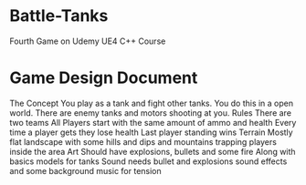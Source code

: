 # Battle-Tanks
Fourth Game on Udemy UE4 C++ Course

# Game Design Document
The Concept
You play as a tank and fight other tanks. You do this in a open world. There are enemy tanks and motors shooting at you.
Rules
There are two teams
All Players start with the same amount of ammo and health
Every time a player gets they lose health
Last player standing wins
Terrain
Mostly flat landscape with some hills and dips and mountains trapping players inside the area
Art
Should have explosions, bullets and some fire
Along with basics models for tanks
Sound
needs bullet and explosions sound effects and some background music for tension
